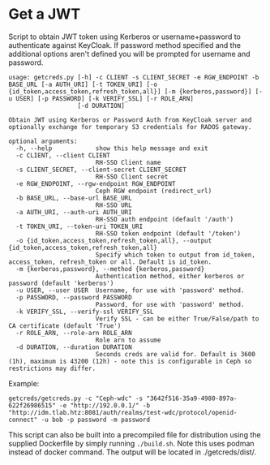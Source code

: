 # Get a JWT

Script to obtain JWT token using Kerberos or username+password to authenticate against KeyCloak. If password method specified and the additional options aren't defined you will be prompted for username and password.

```
usage: getcreds.py [-h] -c CLIENT -s CLIENT_SECRET -e RGW_ENDPOINT -b BASE_URL [-a AUTH_URI] [-t TOKEN_URI] [-o {id_token,access_token,refresh_token,all}] [-m {kerberos,password}] [-u USER] [-p PASSWORD] [-k VERIFY_SSL] [-r ROLE_ARN]
                   [-d DURATION]

Obtain JWT using Kerberos or Password Auth from KeyCloak server and optionally exchange for temporary S3 credentials for RADOS gateway.

optional arguments:
  -h, --help            show this help message and exit
  -c CLIENT, --client CLIENT
                        RH-SSO Client name
  -s CLIENT_SECRET, --client-secret CLIENT_SECRET
                        RH-SSO Client secret
  -e RGW_ENDPOINT, --rgw-endpoint RGW_ENDPOINT
                        Ceph RGW endpoint (redirect_url)
  -b BASE_URL, --base-url BASE_URL
                        RH-SSO URL
  -a AUTH_URI, --auth-uri AUTH_URI
                        RH-SSO auth endpoint (default '/auth')
  -t TOKEN_URI, --token-uri TOKEN_URI
                        RH-SSO token endpoint (default '/token')
  -o {id_token,access_token,refresh_token,all}, --output {id_token,access_token,refresh_token,all}
                        Specify which token to output from id_token, access_token, refresh_token or all. Default is id_token.
  -m {kerberos,password}, --method {kerberos,password}
                        Authentication method, either kerberos or password (default 'kerberos')
  -u USER, --user USER  Username, for use with 'password' method.
  -p PASSWORD, --password PASSWORD
                        Password, for use with 'password' method.
  -k VERIFY_SSL, --verify-ssl VERIFY_SSL
                        Verify SSL - can be either True/False/path to CA certificate (default 'True')
  -r ROLE_ARN, --role-arn ROLE_ARN
                        Role arn to assume
  -d DURATION, --duration DURATION
                        Seconds creds are valid for. Default is 3600 (1h), maximum is 43200 (12h) - note this is configurable in Ceph so restrictions may differ.
```

Example:

```
getcreds/getcreds.py -c "Ceph-wdc" -s "3642f516-35a9-4980-897a-622f26986515" -e "http://192.0.0.1/" -b "http://idm.tlab.htz:8081/auth/realms/test-wdc/protocol/openid-connect" -u bob -p password -m password
```

This script can also be built into a precompiled file for distribution using the supplied Dockerfile by simply running `./build.sh`. Note this uses podman instead of docker command. The output will be located in ./getcreds/dist/.
